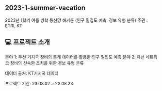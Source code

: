 ## 2023-1-summer-vacation
2023년 1학기 여름 방학 통신망 해커톤 (인구 밀집도 예측, 경보 유형 분류) 주관 : ETRI, KT

## 💻 프로젝트 소개
분야 1: 무선 기지국 장비의 통계 데이터를 활용한 인구 밀집도 예측
분야 2: 유선 네트워크 장비의 신속한 조치를 위한 경보 유형 분류

데이터 출처: KT기지국 데이터

프로젝트 기간: 23.08.02 ~ 23.08.23
